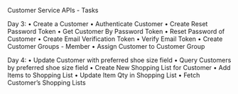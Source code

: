 Customer Service APIs - Tasks

Day 3:
• Create a Customer
• Authenticate Customer
• Create Reset Password Token
• Get Customer By Password Token
• Reset Password of Customer
• Create Email Verification Token
• Verify Email Token
• Create Customer Groups - Member
• Assign Customer to Customer Group

Day 4:
• Update Customer with preferred shoe size field
• Query Customers by preferred shoe size field
• Create New Shopping List for Customer
• Add Items to Shopping List
• Update Item Qty in Shopping List
• Fetch Customer’s Shopping Lists